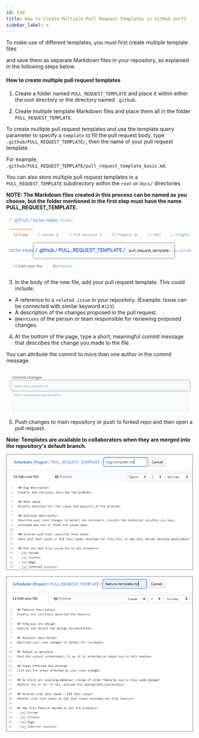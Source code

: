 ```yaml
---
id: h10
title: How to Create Multiple Pull Request Templates in GitHub part2
sidebar_label: x
---
```



To make use of different templates, you must first create multiple template files

and save them as separate Markdown files in your repository, as explained in the following steps below.


#### How to create multiple pull request templates

1. Create a folder named `PULL_REQUEST_TEMPLATE` and place it within either the root directory or the directory named `.github`.

2. Create multiple template Markdown files and place them all in the folder `PULL_REQUEST_TEMPLATE`.


To create multiple pull request templates and use the template query parameter to specify a `template` to fill the pull request body, type `.github/PULL_REQUEST_TEMPLATE/`, then the name of your pull request template.

For example, `.github/PULL_REQUEST_TEMPLATE/pull_request_template_basic.md`.

You can also store multiple pull request templates in a `PULL_REQUEST_TEMPLATE` subdirectory within the `root` or `docs/` directories


**NOTE: The Markdown files created in this process can be named as you choose, but the folder mentioned in the first step must have the name PULL_REQUEST_TEMPLATE.**




![xxx](https://raw.githubusercontent.com/ChickenKyiv/awesome-git-article/master/img/PR/pr-template-multiple-hidden-directory.png)


3. In the body of the new file, add your pull request template. This could include:

- A reference to a `related issue` in your repository. (Example: Issue can be connected with similar keyword `#123`)
- A description of the changes proposed in the pull request.
- `@mentions` of the person or team responsible for reviewing proposed changes.

4. At the bottom of the page, type a short, meaningful commit message that describes the change you made to the file.

You can attribute the commit to more than one author in the commit message.



![xxx](https://raw.githubusercontent.com/ChickenKyiv/awesome-git-article/master/img/PR/write-commit-message-quick-pull.png)


5. Push changes to main repository or push to forked repo and then open a pull request.


**Note: Templates are available to collaborators when they are merged into the repository's default branch.**




![xxx](https://raw.githubusercontent.com/ChickenKyiv/awesome-git-article/master/img/PR/template/Pull-Request-Template-Bug.png)



![xxx](https://raw.githubusercontent.com/ChickenKyiv/awesome-git-article/master/img/PR/template/Open-Pull-Request-Feature-Template.png)
